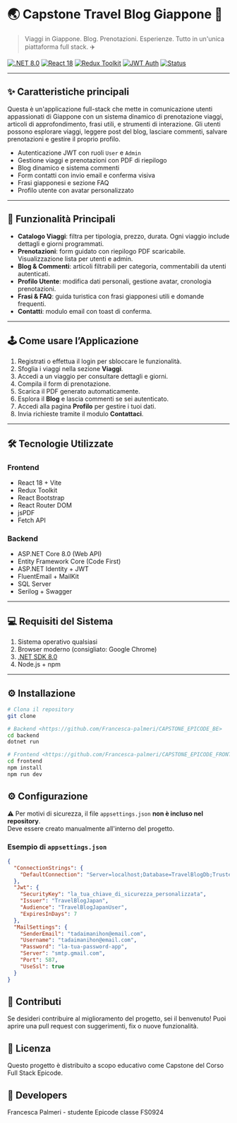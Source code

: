 # 🌏 Capstone Travel Blog Giappone 🗾

>  Viaggi in Giappone. Blog. Prenotazioni. Esperienze. Tutto in un'unica piattaforma full stack. ✈️

[![.NET 8.0](https://img.shields.io/badge/.NET-8.0-blueviolet)](https://learn.microsoft.com/en-us/dotnet/core/whats-new/dotnet-8)
[![React 18](https://img.shields.io/badge/React-18.2-blue)](https://reactjs.org/)
[![Redux Toolkit](https://img.shields.io/badge/Redux--Toolkit-Critical)](https://redux-toolkit.js.org/)
[![JWT Auth](https://img.shields.io/badge/Auth-JWT-green)]()
[![Status](https://img.shields.io/badge/status-In%20Development-yellow)]()

---

## ✨ Caratteristiche principali

Questa è un'applicazione full-stack che mette in comunicazione utenti appassionati di Giappone con un sistema dinamico di prenotazione viaggi, articoli di approfondimento, frasi utili, e strumenti di interazione. Gli utenti possono esplorare viaggi, leggere post del blog, lasciare commenti, salvare prenotazioni e gestire il proprio profilo.

- Autenticazione JWT con ruoli `User` e `Admin`
- Gestione viaggi e prenotazioni con PDF di riepilogo
- Blog dinamico e sistema commenti
- Form contatti con invio email e conferma visiva
- Frasi giapponesi e sezione FAQ
- Profilo utente con avatar personalizzato

---

## 🧩 Funzionalità Principali

- **Catalogo Viaggi**: filtra per tipologia, prezzo, durata. Ogni viaggio include dettagli e giorni programmati.
- **Prenotazioni**: form guidato con riepilogo PDF scaricabile. Visualizzazione lista per utenti e admin.
- **Blog & Commenti**: articoli filtrabili per categoria, commentabili da utenti autenticati.
- **Profilo Utente**: modifica dati personali, gestione avatar, cronologia prenotazioni.
- **Frasi & FAQ**: guida turistica con frasi giapponesi utili e domande frequenti.
- **Contatti**: modulo email con toast di conferma.

---

## 🕹️ Come usare l’Applicazione

1. Registrati o effettua il login per sbloccare le funzionalità.
2. Sfoglia i viaggi nella sezione **Viaggi**.
3. Accedi a un viaggio per consultare dettagli e giorni.
4. Compila il form di prenotazione.
5. Scarica il PDF generato automaticamente.
6. Esplora il **Blog** e lascia commenti se sei autenticato.
7. Accedi alla pagina **Profilo** per gestire i tuoi dati.
8. Invia richieste tramite il modulo **Contattaci**.

---

## 🛠️ Tecnologie Utilizzate

### Frontend
- React 18 + Vite
- Redux Toolkit 
- React Bootstrap
- React Router DOM
- jsPDF
- Fetch API

### Backend
- ASP.NET Core 8.0 (Web API)
- Entity Framework Core (Code First)
- ASP.NET Identity + JWT
- FluentEmail + MailKit
- SQL Server
- Serilog + Swagger

---

## 💻 Requisiti del Sistema

1. Sistema operativo qualsiasi
2. Browser moderno (consigliato: Google Chrome)
3. [.NET SDK 8.0](https://dotnet.microsoft.com/download)
4. Node.js + npm

---

## ⚙️ Installazione

```bash
# Clona il repository
git clone 

# Backend <https://github.com/Francesca-palmeri/CAPSTONE_EPICODE_BE>
cd backend
dotnet run

# Frontend <https://github.com/Francesca-palmeri/CAPSTONE_EPICODE_FRONTEND>
cd frontend
npm install
npm run dev

 ```
## ⚙️ Configurazione

⚠️ Per motivi di sicurezza, il file `appsettings.json` **non è incluso nel repository**.  
Deve essere creato manualmente all'interno del progetto.

### Esempio di `appsettings.json`

```json
{
  "ConnectionStrings": {
    "DefaultConnection": "Server=localhost;Database=TravelBlogDb;Trusted_Connection=True;"
  },
  "Jwt": {
    "SecurityKey": "la_tua_chiave_di_sicurezza_personalizzata",
    "Issuer": "TravelBlogJapan",
    "Audience": "TravelBlogJapanUser",
    "ExpiresInDays": 7
  },
  "MailSettings": {
    "SenderEmail": "tadaimanihon@email.com",
    "Username": "tadaimanihon@email.com",
    "Password": "la-tua-password-app",
    "Server": "smtp.gmail.com",
    "Port": 587,
    "UseSsl": true
  }
}
```
## 🙌 Contributi
Se desideri contribuire al miglioramento del progetto, sei il benvenuto!
Puoi aprire una pull request con suggerimenti, fix o nuove funzionalità.

## 📜 Licenza
Questo progetto è distribuito a scopo educativo come Capstone del Corso Full Stack Epicode.

## 👥 Developers
Francesca Palmeri - studente Epicode classe FS0924

